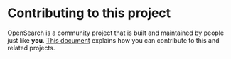 # Contributing to this project

OpenSearch is a community project that is built and maintained by people just like **you**.
[This document](https://github.com/opensearch-project/.github/blob/main/CONTRIBUTING.md) explains how you can contribute to this and related projects.
